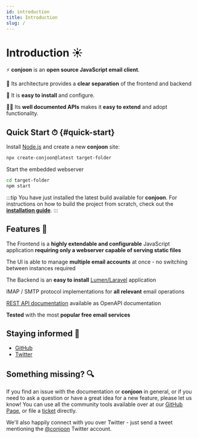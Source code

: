 ```yaml
---
id: introduction
title: Introduction
slug: /
---
```


# Introduction ☀

⚡ **conjoon** is an **open source JavaScript email client**.

💅 Its architecture provides a **clear separation** of the frontend and backend

🍋 It is **easy to install** and configure.

👨‍🏫 Its **well documented APIs** makes it **easy to extend** and adopt functionality.

## Quick Start ⏱ {#quick-start}

Install [Node.js](https://nodejs.org/en/download) and create a new **conjoon** site:

```bash
npx create-conjoon@latest target-folder
```

Start the embedded webserver

```bash
cd target-folder
npm start
```

:::tip 
You have just installed the latest build available for **conjoon**.
For instructions on how to build the project from scratch, check out the [**installation guide**](./installation). 
:::

## Features 🎁

The Frontend is a **highly extendable and configurable** JavaScript application **requiring only a webserver capable of serving static files**

The UI is able to manage **multiple email accounts** at once - no switching between instances required

The Backend is an **easy to install** [Lumen/Laravel](https://lumen.laravel.com/.org) application

IMAP / SMTP protocol implementations for **all relevant** email operations

[REST API documentation](/docs/rest-api/overview) available as OpenAPI documentation

**Tested** with the most **popular free email services**

## Staying informed 📰

- [GitHub](https://github.com/conjoon/conjoon)
- [Twitter](https://twitter.com/conjoon)

## Something missing? 🔍
If you find an issue with the documentation or **conjoon** in general, or if you need to ask a question or have a great idea for a
new feature, please let us know! You can use all the community tools available over at our [GitHub Page](https://github.com/conjoon/conjoon), or file a [ticket](https://github.com/conjoon/conjoon) directly.

We'll also happily connect with you over Twitter - just send a tweet mentioning the [@conjoon](https://twitter.com/conjoon) Twitter account.

